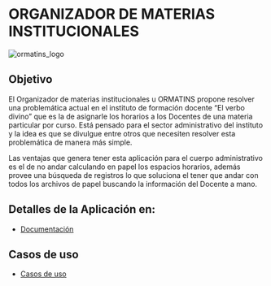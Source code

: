 # ORGANIZADOR DE MATERIAS INSTITUCIONALES

![ormatins_logo](https://user-images.githubusercontent.com/7066274/29990834-da1271c0-8f54-11e7-8d0d-05f156cd8c7b.png)

## Objetivo

El Organizador de materias institucionales u ORMATINS propone resolver una problemática actual en el instituto de formación docente “El verbo divino” que es la de asignarle los horarios a los Docentes de una materia particular por curso. Está pensado para el sector administrativo del instituto y la idea es que se divulgue entre otros que necesiten resolver esta problemática de manera más simple.

Las ventajas que genera tener esta aplicación para el cuerpo administrativo es el de no andar calculando en papel los espacios horarios, además provee una búsqueda de registros lo que soluciona el tener que andar con todos los archivos de papel buscando la información del Docente a mano.

## Detalles de la Aplicación en:

+ [Documentación](https://github.com/JuanManuelVallejos/OR.MAT.INS/wiki)

## Casos de uso

+ [Casos de uso](https://github.com/JuanManuelVallejos/OR.MAT.INS/wiki/7.-Casos-de-uso)
